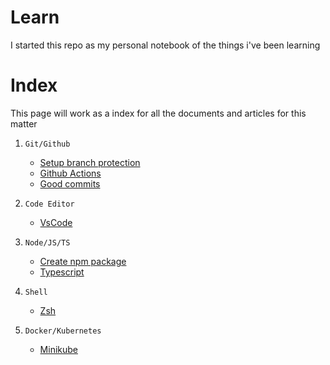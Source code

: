 # Learn

I started this repo as my personal notebook of the things i've been learning

# Index

This page will work as a index for all the documents and articles for this matter

1. `Git/Github`

   - [Setup branch protection](setup-branch-protection.md)
   - [Github Actions](github-actions.md)
   - [Good commits](good-commits.md)

2. `Code Editor`

   - [VsCode](vscode.md)

3. `Node/JS/TS`

   - [Create npm package](create-npm-common-package.md)
   - [Typescript](typescript.md)

4. `Shell`

   - [Zsh](zsh-shell.md)

5. `Docker/Kubernetes`
   - [Minikube](minikube.md)
